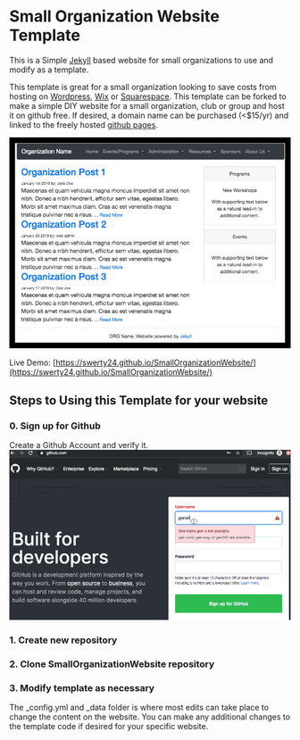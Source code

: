 # Small Organization Website Template
This is a Simple [Jekyll](https://jekyllrb.com) based website for small organizations to use and modify as a template.

This template is great for a small organization looking to save costs from hosting on [Wordpress](https://wordpress.com/), [Wix](https://www.wix.com/) or [Squarespace](https://www.squarespace.com/). This template can be forked to make a simple DIY website for a small  organization, club or group and host it on github free. If desired, a domain name can be purchased (<$15/yr) and linked to the freely hosted [github pages](https://help.github.com/en/articles/getting-started-with-github-pages).

![Demo Website Screenshot](assets/demo/SmallOrgWebDemoScreenshot.jpg)

Live Demo: [https://swerty24.github.io/SmallOrganizationWebsite/](https://swerty24.github.io/SmallOrganizationWebsite/)


## Steps to Using this Template for your website
### 0. Sign up for Github
Create a Github Account and verify it.
![not loading github login gif](assets/demo/01.GithubLogin.gif)
### 1. Create new repository
### 2. Clone SmallOrganizationWebsite repository
### 3. Modify template as necessary
The \_config.yml and \_data folder is where most edits can take place to change the content on the website.
You can make any additional changes to the template code if desired for your specific website.
